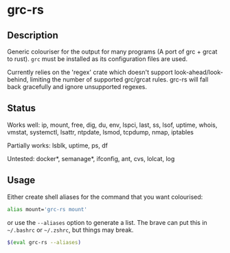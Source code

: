# grc-rs

## Description

Generic colouriser for the output for many programs (A port of grc + grcat to
rust). `grc` must be installed as its configuration files are used.

Currently relies on the 'regex' crate which doesn't support
look-ahead/look-behind, limiting the number of supported grc/grcat rules. grc-rs
will fall back gracefully and ignore unsupported regexes.

## Status

Works well: ip, mount, free, dig, du, env, lspci, last, ss, lsof, uptime,
whois, vmstat, systemctl, lsattr, ntpdate, lsmod, tcpdump, nmap, iptables

Partially works: lsblk, uptime, ps, df

Untested: docker*, semanage*, ifconfig, ant, cvs, lolcat, log

## Usage

Either create shell aliases for the command that you want colourised:

```sh
alias mount='grc-rs mount'
```

or use the `--aliases` option to generate a list. The brave can put this in `~/.bashrc` or `~/.zshrc`, but things may break.

```sh
$(eval grc-rs --aliases)
```
